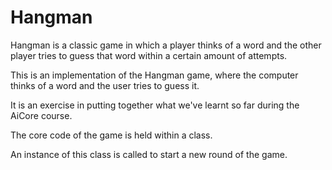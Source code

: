 # Hangman
Hangman is a classic game in which a player thinks of a word and the other player tries to guess that word within a certain amount of attempts.

This is an implementation of the Hangman game, where the computer thinks of a word and the user tries to guess it. 

It is an exercise in putting together what we've learnt so far during the AiCore course.

The core code of the game is held within a class.

An instance of this class is called to start a new round of the game.